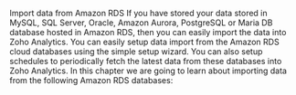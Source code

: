 Import data from Amazon RDS
If you have stored your data stored in MySQL, SQL Server, Oracle, Amazon Aurora, PostgreSQL or Maria DB database hosted in Amazon RDS, then you can easily import the data into Zoho Analytics. You can easily setup data import from the Amazon RDS cloud databases using the simple setup wizard. You can also setup schedules to periodically fetch the latest data from these databases into Zoho Analytics.
In this chapter we are going to learn about importing data from the following Amazon RDS databases: